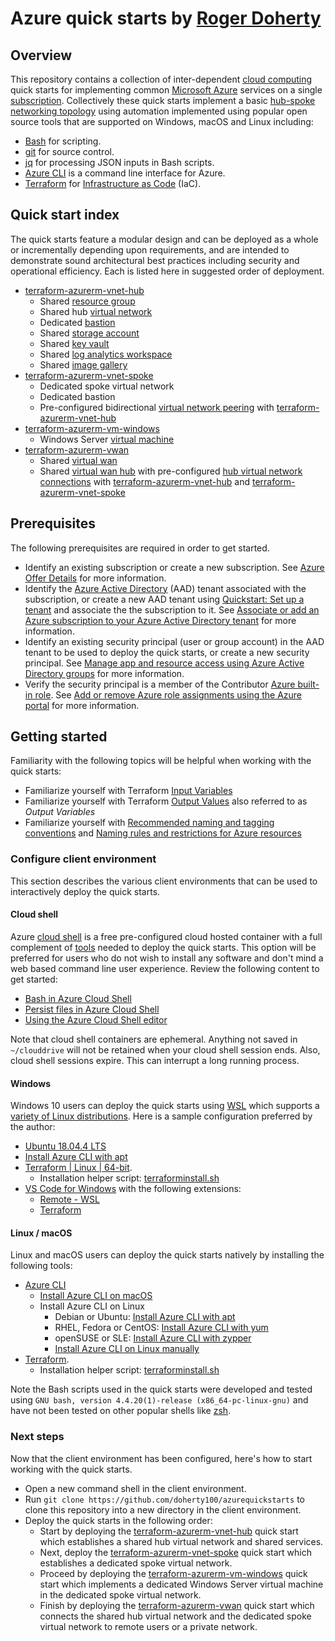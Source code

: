 # Azure quick starts by [Roger Doherty](https://www.linkedin.com/in/roger-doherty-805635b/)

## Overview

This repository contains a collection of inter-dependent [cloud computing](https://azure.microsoft.com/en-us/overview/what-is-cloud-computing) quick starts for implementing common [Microsoft Azure](https://azure.microsoft.com/en-us/overview/what-is-azure/) services on a single [subscription](https://docs.microsoft.com/en-us/azure/azure-glossary-cloud-terminology#subscription). Collectively these quick starts implement a basic [hub-spoke networking topology](https://docs.microsoft.com/en-us/azure/architecture/reference-architectures/hybrid-networking/hub-spoke) using automation implemented using popular open source tools that are supported on Windows, macOS and Linux including:

* [Bash](https://en.wikipedia.org/wiki/Bash_(Unix_shell)) for scripting.
* [git](https://git-scm.com/) for source control.
* [jq](https://stedolan.github.io/jq) for processing JSON inputs in Bash scripts.
* [Azure CLI](https://docs.microsoft.com/en-us/cli/azure/what-is-azure-cli?view=azure-cli-latest) is a command line interface for Azure.
* [Terraform](https://www.terraform.io/intro/index.html#what-is-terraform-) for [Infrastructure as Code](https://en.wikipedia.org/wiki/Infrastructure_as_code) (IaC).

## Quick start index

The quick starts feature a modular design and can be deployed as a whole or incrementally depending upon requirements, and are intended to demonstrate sound architectural best practices including security and operational efficiency. Each is listed here in suggested order of deployment.

* [terraform-azurerm-vnet-hub](./terraform-azurerm-vnet-hub/)
  * Shared [resource group](https://docs.microsoft.com/en-us/azure/azure-glossary-cloud-terminology#resource-group)  
  * Shared hub [virtual network](https://docs.microsoft.com/en-us/azure/azure-glossary-cloud-terminology#vnet)  
  * Dedicated [bastion](https://docs.microsoft.com/en-us/azure/bastion/bastion-overview)  
  * Shared [storage account](https://docs.microsoft.com/en-us/azure/azure-glossary-cloud-terminology#storage-account)  
  * Shared [key vault](https://docs.microsoft.com/en-us/azure/key-vault/general/overview)  
  * Shared [log analytics workspace](https://docs.microsoft.com/en-us/azure/azure-monitor/platform/design-logs-deployment)  
  * Shared [image gallery](https://docs.microsoft.com/en-us/azure/virtual-machines/windows/shared-image-galleries)
* [terraform-azurerm-vnet-spoke](./terraform-azurerm-vnet-spoke/)
  * Dedicated spoke virtual network  
  * Dedicated bastion  
  * Pre-configured bidirectional [virtual network peering](https://docs.microsoft.com/en-us/azure/virtual-network/virtual-network-peering-overview) with [terraform-azurerm-vnet-hub](./terraform-azurerm-vnet-hub/README.md)  
* [terraform-azurerm-vm-windows](./terraform-azurerm-vm-windows/)
  * Windows Server [virtual machine](https://docs.microsoft.com/en-us/azure/azure-glossary-cloud-terminology#vm)
* [terraform-azurerm-vwan](./terraform-azurerm-vwan/)
  * Shared [virtual wan](https://docs.microsoft.com/en-us/azure/virtual-wan/virtual-wan-about#resources)
  * Shared [virtual wan hub](https://docs.microsoft.com/en-us/azure/virtual-wan/virtual-wan-about#resources) with pre-configured [hub virtual network connections](https://docs.microsoft.com/en-us/azure/virtual-wan/virtual-wan-about#resources) with [terraform-azurerm-vnet-hub](./terraform-azurerm-vnet-hub/README.md) and [terraform-azurerm-vnet-spoke](./terraform-azurerm-vnet-spoke/README.md)  

## Prerequisites

The following prerequisites are required in order to get started.

* Identify an existing subscription or create a new subscription. See [Azure Offer Details](https://azure.microsoft.com/en-us/support/legal/offer-details/) for more information.  
* Identify the [Azure Active Directory](https://docs.microsoft.com/en-us/azure/active-directory/fundamentals/active-directory-whatis) (AAD) tenant associated with the subscription, or create a new AAD tenant using [Quickstart: Set up a tenant](https://docs.microsoft.com/en-us/azure/active-directory/develop/quickstart-create-new-tenant) and associate the the subscription to it. See [Associate or add an Azure subscription to your Azure Active Directory tenant](https://docs.microsoft.com/en-us/azure/active-directory/fundamentals/active-directory-how-subscriptions-associated-directory) for more information.  
* Identify an existing security principal (user or group account) in the AAD tenant to be used to deploy the quick starts, or create a new security principal. See [Manage app and resource access using Azure Active Directory groups](https://docs.microsoft.com/en-us/azure/active-directory/fundamentals/active-directory-manage-groups) for more information.  
* Verify the security principal is a member of the Contributor [Azure built-in role](https://docs.microsoft.com/en-us/azure/role-based-access-control/built-in-roles). See [Add or remove Azure role assignments using the Azure portal](https://docs.microsoft.com/en-us/azure/role-based-access-control/role-assignments-portal) for more information.

## Getting started

Familiarity with the following topics will be helpful when working with the quick starts:

* Familiarize yourself with Terraform [Input Variables](https://www.terraform.io/docs/configuration/variables.html)  
* Familiarize yourself with Terraform [Output Values](https://www.terraform.io/docs/configuration/outputs.html) also referred to as *Output Variables*
* Familiarize yourself with [Recommended naming and tagging conventions](https://docs.microsoft.com/en-us/azure/cloud-adoption-framework/ready/azure-best-practices/naming-and-tagging) and [Naming rules and restrictions for Azure resources](https://docs.microsoft.com/en-us/azure/azure-resource-manager/management/resource-name-rules)

### Configure client environment

This section describes the various client environments that can be used to interactively deploy the quick starts.

#### Cloud shell

Azure [cloud shell](https://aka.ms/cloudshell) is a free pre-configured cloud hosted container with a full complement of [tools](https://docs.microsoft.com/en-us/azure/cloud-shell/features#tools) needed to deploy the quick starts. This option will be preferred for users who do not wish to install any software and don't mind a web based command line user experience. Review the following content to get started:

* [Bash in Azure Cloud Shell](https://docs.microsoft.com/en-us/azure/cloud-shell/quickstart)
* [Persist files in Azure Cloud Shell](https://docs.microsoft.com/en-us/azure/cloud-shell/persisting-shell-storage)
* [Using the Azure Cloud Shell editor](https://docs.microsoft.com/en-us/azure/cloud-shell/using-cloud-shell-editor)

Note that cloud shell containers are ephemeral. Anything not saved in `~/clouddrive` will not be retained when your cloud shell session ends. Also, cloud shell sessions expire. This can interrupt a long running process.

#### Windows

Windows 10 users can deploy the quick starts using [WSL](https://docs.microsoft.com/en-us/windows/wsl/about) which supports a [variety of Linux distributions](https://docs.microsoft.com/en-us/windows/wsl/install-win10#install-your-linux-distribution-of-choice). Here is a sample configuration preferred by the author:

* [Ubuntu 18.04.4 LTS](https://www.microsoft.com/store/productId/9N9TNGVNDL3Q)
* [Install Azure CLI with apt](https://docs.microsoft.com/en-us/cli/azure/install-azure-cli-apt?view=azure-cli-latest)
* [Terraform | Linux | 64-bit](https://www.terraform.io/downloads.html).
  * Installation helper script: [terraforminstall.sh](./terraform-general/terraforminstall.sh)
* [VS Code for Windows](https://aka.ms/vscode) with the following extensions:
  * [Remote - WSL](https://marketplace.visualstudio.com/items?itemName=ms-vscode-remote.remote-wsl)
  * [Terraform](https://marketplace.visualstudio.com/items?itemName=mauve.terraform)

#### Linux / macOS

Linux and macOS users can deploy the quick starts natively by installing the following tools:

* [Azure CLI](https://docs.microsoft.com/en-us/cli/azure/what-is-azure-cli?view=azure-cli-latest)
  * [Install Azure CLI on macOS](https://docs.microsoft.com/en-us/cli/azure/install-azure-cli-macos?view=azure-cli-latest)
  * Install Azure CLI on Linux
    * Debian or Ubuntu: [Install Azure CLI with apt](https://docs.microsoft.com/en-us/cli/azure/install-azure-cli-apt?view=azure-cli-latest)
    * RHEL, Fedora or CentOS: [Install Azure CLI with yum](https://docs.microsoft.com/en-us/cli/azure/install-azure-cli-yum?view=azure-cli-latest)
    * openSUSE or SLE: [Install Azure CLI with zypper](https://docs.microsoft.com/en-us/cli/azure/install-azure-cli-zypper?view=azure-cli-latest)
    * [Install Azure CLI on Linux manually](https://docs.microsoft.com/en-us/cli/azure/install-azure-cli-linux?view=azure-cli-latest)
* [Terraform](https://www.terraform.io/downloads.html).
  * Installation helper script: [terraforminstall.sh](./terraform-general/terraforminstall.sh)

Note the Bash scripts used in the quick starts were developed and tested using `GNU bash, version 4.4.20(1)-release (x86_64-pc-linux-gnu)` and have not been tested on other popular shells like [zsh](https://www.zsh.org/).

### Next steps

Now that the client environment has been configured, here's how to start working with the quick starts.

* Open a new command shell in the client environment.
* Run `git clone https://github.com/doherty100/azurequickstarts` to clone this repository into a new directory in the client environment.
* Deploy the quick starts in the following order:
  * Start by deploying the [terraform-azurerm-vnet-hub](./terraform-azurerm-vnet-hub/) quick start which establishes a shared hub virtual network and shared services.
  * Next, deploy the [terraform-azurerm-vnet-spoke](./terraform-azurerm-vnet-spoke/) quick start which establishes a dedicated spoke virtual network.
  * Proceed by deploying the [terraform-azurerm-vm-windows](./terraform-azurerm-vm-windows/) quick start which implements a dedicated Windows Server virtual machine in the dedicated spoke virtual network.
  * Finish by deploying the [terraform-azurerm-vwan](./terraform-azurerm-vwan/) quick start which connects the shared hub virtual network and the dedicated spoke virtual network to remote users or a private network.
